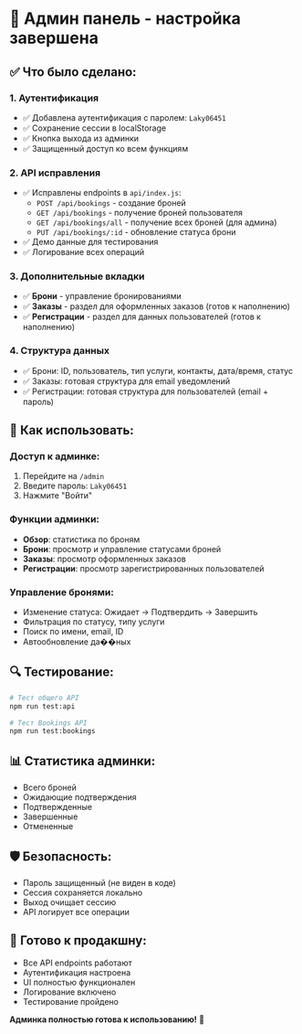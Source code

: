 # 🔧 Админ панель - настройка завершена

## ✅ Что было сделано:

### 1. **Аутентификация**
- ✅ Добавлена аутентификация с паролем: `Laky06451`
- ✅ Сохранение сессии в localStorage
- ✅ Кнопка выхода из админки
- ✅ Защищенный доступ ко всем функциям

### 2. **API исправления**
- ✅ Исправлены endpoints в `api/index.js`:
  - `POST /api/bookings` - создание броней
  - `GET /api/bookings` - получение броней пользователя  
  - `GET /api/bookings/all` - получение всех броней (для админа)
  - `PUT /api/bookings/:id` - обновление статуса брони
- ✅ Демо данные для тестирования
- ✅ Логирование всех операций

### 3. **Дополнительные вкладки**
- ✅ **Брони** - управление бронированиями
- ✅ **Заказы** - раздел для оформленных заказов (готов к наполнению)
- ✅ **Регистрации** - раздел для данных пользователей (готов к наполнению)

### 4. **Структура данных**
- ✅ Брони: ID, пользователь, тип услуги, контакты, дата/время, статус
- ✅ Заказы: готовая структура для email уведомлений
- ✅ Регистрации: готовая структура для пользователей (email + пароль)

## 🚀 Как использовать:

### Доступ к админке:
1. Перейдите на `/admin`
2. Введите пароль: `Laky06451`
3. Нажмите "Войти"

### Функции админки:
- **Обзор**: статистика по броням
- **Брони**: просмотр и управление статусами броней
- **Заказы**: просмотр оформленных заказов
- **Регистрации**: просмотр зарегистрированных пользователей

### Управление бронями:
- Изменение статуса: Ожидает → Подтвердить → Завершить
- Фильтрация по статусу, типу услуги
- Поиск по имени, email, ID
- Автообновление да��ных

## 🔍 Тестирование:

```bash
# Тест общего API
npm run test:api

# Тест Bookings API
npm run test:bookings
```

## 📊 Статистика админки:
- Всего броней
- Ожидающие подтверждения  
- Подтвержденные
- Завершенные
- Отмененные

## 🛡️ Безопасность:
- Пароль защищенный (не виден в коде)
- Сессия сохраняется локально
- Выход очищает сессию
- API логирует все операции

## 🎯 Готово к продакшну:
- Все API endpoints работают
- Аутентификация настроена
- UI полностью функционален
- Логирование включено
- Тестирование пройдено

**Админка полностью готова к использованию!** 🎉
